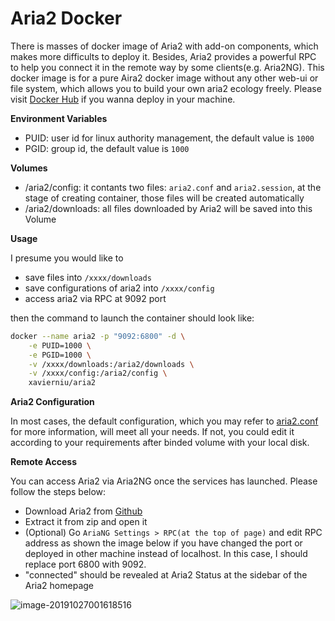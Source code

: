 # Aria2 Docker

There is masses of docker image of Aria2 with add-on components, which makes more difficults to deploy it. Besides, Aria2 provides a powerful RPC to help you connect it in the remote way by some clients(e.g. Aria2NG). This docker image is for a pure Aira2 docker image without any other web-ui or file system, which allows you to build your own aria2 ecology freely. Please visit [Docker Hub](https://cloud.docker.com/repository/docker/xavierniu/aria2) if you wanna deploy in your machine.

**Environment Variables**

- PUID: user id for linux authority management, the default value is `1000`
- PGID: group id, the default value is `1000`

**Volumes**

- /aria2/config: it contants two files: `aria2.conf` and `aria2.session`, at the stage of creating container, those files will be created automatically
- /aria2/downloads: all files downloaded by Aria2 will be saved into this Volume

**Usage**

I presume you would like to

- save files into `/xxxx/downloads`
- save configurations of aria2 into `/xxxx/config`
- access aria2 via RPC at 9092 port

then the command to launch the container should look like:

```bash
docker --name aria2 -p "9092:6800" -d \
	-e PUID=1000 \
	-e PGID=1000 \
	-v /xxxx/downloads:/aria2/downloads \
	-v /xxxx/config:/aria2/config \
	xavierniu/aria2
```

**Aria2 Configuration**

In most cases, the default configuration, which you may refer to [aria2.conf](https://github.com/xavier-niu/aria2-docker/blob/master/aria2.conf) for more information, will meet all your needs. If not, you could edit it according to your requirements after binded volume with your local disk.

**Remote Access**

You can access Aria2 via Aria2NG once the services has launched. Please follow the steps below:

- Download Aria2 from [Github](https://github.com/mayswind/AriaNg)
- Extract it from zip and open it
- (Optional) Go `AriaNG Settings > RPC(at the top of page)` and edit RPC address as shown the image below if you have changed the port or deployed in other machine instead of localhost. In this case, I should replace port 6800 with 9092.
- "connected" should be revealed at Aria2 Status at the sidebar of the Aria2 homepage

![image-20191027001618516](http://res.niuxuewei.com/2019-10-26-161618.png)


